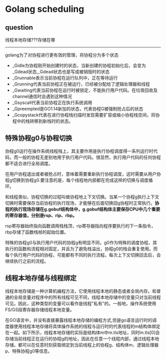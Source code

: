 # Golang scheduling

## question

线程本地存储???存储在哪

-----

golang为了对协程进行更有效的管理，将协程分为多个状态

+ _Gidle为协程刚开始创建时的状态，当新创建的协程初始化后，会变为_Gdead状态,_Gdead状态也是写成被销毁时的状态
+ _Grunnable表示当前协程在运行队列中，正在等待运行
+ _Grunning代表当前协程正在被运行，已经被分配给了逻辑处理器和线程
+ _Gwaiting代表当前协程在运行时被锁定，不能执行用户代码。在垃圾回收及channel通信时会遇到这种情况
+ _Gsyscall代表当前协程正在执行系统调用
+ _Gpreempted是GO1.14新加的状态，代表协程G被强制抢占后的状态
+ _Gcopystack代表在进行协程栈扫描时发现需要扩容或缩小协程栈空间，将协程中的栈转移到新栈时的状态。


## 特殊协程g0与协程切换

协程g0运行在操作系统线程栈上，其主要作用是执行协程调度得一系列运行时代码，而一般的协程无差别地用于执行用户代码。很显然，执行用户代码的任何协程都不适合进行全局调度。

在用户协程退出或者被抢占时，意味着需要重新执行协程调度，这时需要从用户协程g切换到协程g0.要注意的是，每个线程地内部都在完成这样的切换与调度循环。

和线程类似，协程切换的过程叫做协程地上下文切换。当某一个协程g执行上下文切换时需要保存当前协程的执行现场，才能够在后面切换回g协程时正常执行。**协程的执行现场存储在g.gobuf结构体中，g.gobuf结构体主要保存CPU中几个重要的寄存器值，分别是rsp、rip、rbp。**

rsp寄存器始终指向函数调用栈栈顶，rip寄存器指向程序要执行的下一条指令，rbp存储了函数栈帧的起始位置。

特殊的协程g0与执行用户代码的协程g有明显不同，g0作为特殊的调度协程，其执行的函数和流程相对固定，并且为了避免栈溢出，协程g0的栈会重复使用。而每个执行用户代码的协程，可能都有不同的执行流程。每次上下文切换回去后，会继续执行之前的流程。

## 线程本地存储与线程绑定

线程本地存储是一种计算机编程方法，它使用线程本地的静态或者全局内存。和普通的全局变量对程序中的所有线程可见不同，线程本地存储中的变量只对当前线程可见。因此，这种类型的变量可以看作是线程"私有"的。一般地，操作系统使用FS/GS段寄存器存储线程本地变量。

在GO语言中，并没有直接暴露线程本地存储的编程方式,但是go语言运行时的调度器使用线程本地存储将具体操作系统的线程与运行时的代表线程的m结构体绑定在一起。如下所示，线程本地存储的实际是结构体m中m.tls地址，同时m.tls[0]会存储当前线程正在运行的协程g的地址，因此在任意一个线程内部，通过线程本地存储，都可以在任意时刻获取绑定到当前线程上的协程g、结构体m、逻辑处理器p、特殊协程g0等信息。